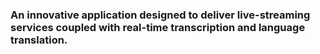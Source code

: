 ###  An innovative application designed to deliver live-streaming services coupled with real-time transcription and language translation.
